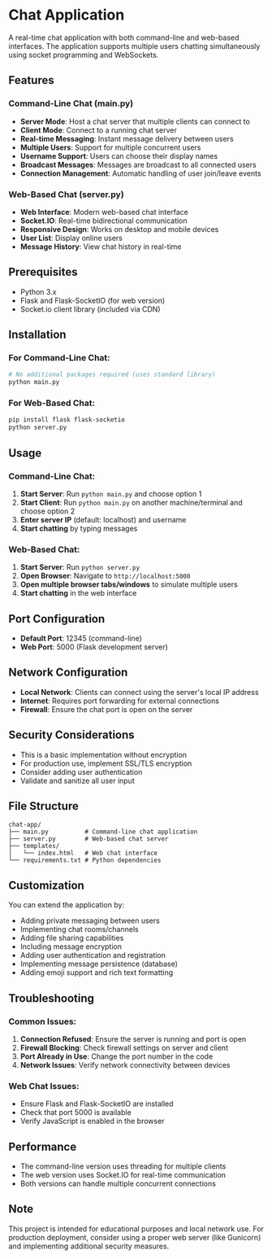 # Chat Application

A real-time chat application with both command-line and web-based interfaces. The application supports multiple users chatting simultaneously using socket programming and WebSockets.

## Features

### Command-Line Chat (main.py)
- **Server Mode**: Host a chat server that multiple clients can connect to
- **Client Mode**: Connect to a running chat server
- **Real-time Messaging**: Instant message delivery between users
- **Multiple Users**: Support for multiple concurrent users
- **Username Support**: Users can choose their display names
- **Broadcast Messages**: Messages are broadcast to all connected users
- **Connection Management**: Automatic handling of user join/leave events

### Web-Based Chat (server.py)
- **Web Interface**: Modern web-based chat interface
- **Socket.IO**: Real-time bidirectional communication
- **Responsive Design**: Works on desktop and mobile devices
- **User List**: Display online users
- **Message History**: View chat history in real-time

## Prerequisites
- Python 3.x
- Flask and Flask-SocketIO (for web version)
- Socket.io client library (included via CDN)

## Installation

### For Command-Line Chat:
```bash
# No additional packages required (uses standard library)
python main.py
```

### For Web-Based Chat:
```bash
pip install flask flask-socketio
python server.py
```

## Usage

### Command-Line Chat:
1. **Start Server**: Run `python main.py` and choose option 1
2. **Start Client**: Run `python main.py` on another machine/terminal and choose option 2
3. **Enter server IP** (default: localhost) and username
4. **Start chatting** by typing messages

### Web-Based Chat:
1. **Start Server**: Run `python server.py`
2. **Open Browser**: Navigate to `http://localhost:5000`
3. **Open multiple browser tabs/windows** to simulate multiple users
4. **Start chatting** in the web interface

## Port Configuration
- **Default Port**: 12345 (command-line)
- **Web Port**: 5000 (Flask development server)

## Network Configuration
- **Local Network**: Clients can connect using the server's local IP address
- **Internet**: Requires port forwarding for external connections
- **Firewall**: Ensure the chat port is open on the server

## Security Considerations
- This is a basic implementation without encryption
- For production use, implement SSL/TLS encryption
- Consider adding user authentication
- Validate and sanitize all user input

## File Structure
```
chat-app/
├── main.py          # Command-line chat application
├── server.py        # Web-based chat server
├── templates/
│   └── index.html   # Web chat interface
└── requirements.txt # Python dependencies
```

## Customization
You can extend the application by:
- Adding private messaging between users
- Implementing chat rooms/channels
- Adding file sharing capabilities
- Including message encryption
- Adding user authentication and registration
- Implementing message persistence (database)
- Adding emoji support and rich text formatting

## Troubleshooting

### Common Issues:
1. **Connection Refused**: Ensure the server is running and port is open
2. **Firewall Blocking**: Check firewall settings on server and client
3. **Port Already in Use**: Change the port number in the code
4. **Network Issues**: Verify network connectivity between devices

### Web Chat Issues:
- Ensure Flask and Flask-SocketIO are installed
- Check that port 5000 is available
- Verify JavaScript is enabled in the browser

## Performance
- The command-line version uses threading for multiple clients
- The web version uses Socket.IO for real-time communication
- Both versions can handle multiple concurrent connections

## Note
This project is intended for educational purposes and local network use. For production deployment, consider using a proper web server (like Gunicorn) and implementing additional security measures.
